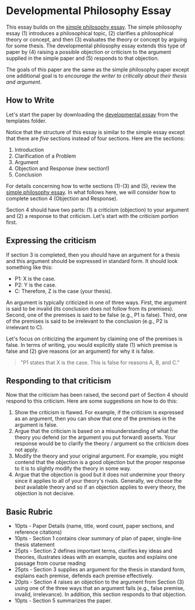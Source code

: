 # Developmental Philosophy Essay

This essay builds on the [simple philosophy essay](../assignments/simple_essay.md). The simple philosophy essay (1) introduces a philosophical topic, (2) clarifies a philosophical theory or concept, and then (3) evaluates the theory or concept by arguing for some thesis. The developmental philosophy essay extends this type of paper by (4) raising a possible objection or criticism to the argument supplied in the simple paper and (5) responds to that objection. 

The goals of this paper are the same as the simple philosophy paper except one additional goal is to *encourage the writer to critically about their thesis and argument*.

## How to Write

Let's start the paper by downloading the [developmental essay](https://github.com/davidagler/howtowritephilosophy/tree/main/templates) from the templates folder.

Notice that the structure of this essay is similar to the simple essay except that there are *five* sections instead of four sections. Here are the sections:

1. Introduction
2. Clarification of a Problem
3. Argument
4. Objection and Response (new section!)
5. Conclusion

For details concerning how to write sections (1)-(3) and (5), review the [simple philosophy essay](../assignments/simple_essay.md). In what follows here, we will consider how to complete section 4 (Objection and Response).

Section 4  should have two parts: (1) a criticism (objection) to your argument and (2) a response to that criticism. Let's start with the criticism portion first.

## Expressing the criticism

If section 3 is completed, then you should have an argument for a thesis and this argument should be expressed in standard form. It should look something like this:

- P1: X is the case.
- P2: Y is the case.
- C: Therefore, Z is the case (your thesis).

An argument is typically criticized in one of three ways. First, the argument is said to be invalid (its conclusion does not follow from its premises). Second, one of the premises is said to be false (e.g., P1 is false). Third, one of the premises is said to be irrelevant to the conclusion (e.g., P2 is irrelevant to C). 

Let's focus on criticizing the argument by claiming one of the premises is false. In terms of writing, you would explicitly state (1) which premise is false and (2) give reasons (or an argument) for why it is false. 

> "P1 states that X is the case. This is false for reasons A, B, and C."

## Responding to that criticism

Now that the criticism has been raised, the second part of Section 4 should respond to this criticism. Here are some suggestions on how to do this:

1. Show the criticism is flawed. For example, if the criticism is expressed as an argument, then you can show that one of the premises in the argument is false.
1. Argue that the criticism is based on a misunderstanding of what the theory you defend (or the argument you put forward) asserts. Your response would be to clarify the theory / argument so the criticism does not apply.
1. Modify the theory and your original argument. For example, you might contend that the objection is a good objection but the proper response to it is to slightly modify the theory in some way.
1. Argue that the objection is good but it does not undermine your theory since it applies to all of your theory's rivals. Generally, we choose the *best* available theory and so if an objection applies to every theory, the objection is not decisive. 

## Basic Rubric

- 10pts - Paper Details (name, title, word count, paper sections, and reference citations)
- 10pts - Section 1 contains clear summary of plan of paper, single-line thesis statement
- 25pts - Section 2 defines important terms, clarifies key ideas and theories, illustrates ideas with an example, quotes and explains one passage from course reading
- 25pts - Section 3 supplies an argument for the thesis in standard form, explains each premise, defends each premise effectively.
- 20pts - Section 4 raises an objection to the argument from Section (3) using one of the three ways that an argument fails (e.g., false premise, invalid, irrelevance). In addition, this section responds to that objection.
- 10pts - Section 5 summarizes the paper.

